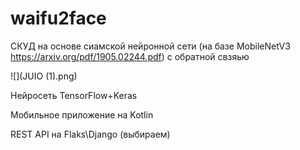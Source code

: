 # waifu2face

СКУД на основе сиамской нейронной сети (на базе MobileNetV3 https://arxiv.org/pdf/1905.02244.pdf) с обратной свзяью

![](JUIO (1).png)



Нейросеть TensorFlow+Keras

Мобильное приложение на Kotlin

REST API на Flaks\Django (выбираем)


